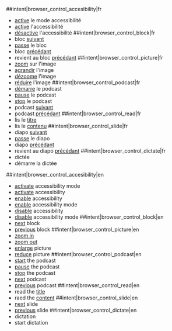 ##intent|browser_control_accesibility|fr
- [active](on) le mode accessibilité
- [active](on) l'accessibilité
- [désactive](off) l'accessibilité
##intent|browser_control_block|fr
- bloc [suivant](next)
- [passe](next) le bloc
- bloc [précédant](previous)
- revient au bloc [précédant](previous)
##intent|browser_control_picture|fr
- [zoom](zoom_in) sur l'image
- [agrandir](zoom_in) l'image
- [dézoome](zoom_out) l'image
- [réduire](zoom_out) l'image
##intent|browser_control_podcast|fr
- [démarre](start) le podcast
- [pause](pause) le podcast
- [stop](stop) le podcast
- podcast [suivant](next)
- podcast [précédant](previous)
##intent|browser_control_read|fr
- lis le [titre](title)
- lis le [contenu](content)
##intent|browser_control_slide|fr
- diapo [suivant](next)
- [passe](next) le diapo
- diapo [précédant](previous)
- revient au diapo [précédant](previous)
##intent|browser_control_dictate|fr
- dictée
- démarre la dictée

##intent|browser_control_accesibility|en
- [activate](on) accessibility mode
- [activate](on) accessibility
- [enable](on) accessibility
- [enable](on) accessibility mode
- [disable](off) accessibility
- [disable](off) accessibility mode
##intent|browser_control_block|en
- [next](next) block
- [previous](previous) block
##intent|browser_control_picture|en
- [zoom in](zoom_in)
- [zoom out](zoom_out)
- [enlarge](zoom_in) picture
- [reduce](zoom_out) picture
##intent|browser_control_podcast|en
- [start](start) the podcast
- [pause](pause) the podcast
- [stop](stop) the podcast
- [next](next) podcast
- [previous](previous) podcast
##intent|browser_control_read|en
- read the [title](title)
- raed the [content](content)
##intent|browser_control_slide|en
- [next](next) slide
- [previous](previous) slide
##intent|browser_control_dictate|en
- dictation
- start dictation